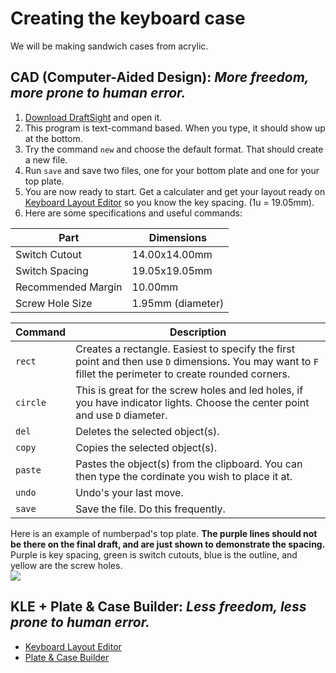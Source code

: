 # Creating the keyboard case
We will be making sandwich cases from acrylic.
## CAD (Computer-Aided Design): _More freedom, more prone to human error._
1. [Download DraftSight](https://www.3ds.com/products-services/draftsight-cad-software/free-download/) and open it.
2. This program is text-command based. When you type, it should show up at the bottom.
3. Try the command `new` and choose the default format. That should create a new file.
4. Run `save` and save two files, one for your bottom plate and one for your top plate.
5. You are now ready to start. Get a calculater and get your layout ready on [Keyboard Layout Editor](http://www.keyboard-layout-editor.com/) so you know the key spacing. (1u = 19.05mm).
6. Here are some specifications and useful commands:

Part | Dimensions
--- | ---
Switch Cutout | 14.00x14.00mm
Switch Spacing | 19.05x19.05mm
Recommended Margin | 10.00mm
Screw Hole Size | 1.95mm (diameter)

Command | Description
--- | ---
`rect` | Creates a rectangle. Easiest to specify the first point and then use `D` dimensions. You may want to `F` fillet the perimeter to create rounded corners. 
`circle` | This is great for the screw holes and led holes, if you have indicator lights. Choose the center point and use `D` diameter.
`del` | Deletes the selected object(s).
`copy` | Copies the selected object(s).
`paste` | Pastes the object(s) from the clipboard. You can then type the cordinate you wish to place it at.
`undo` | Undo's your last move.
`save` | Save the file. Do this frequently.

Here is an example of numberpad's top plate. **The purple lines should not be there on the final draft, and are just shown to demonstrate the spacing.** Purple is key spacing, green is switch cutouts, blue is the outline, and yellow are the screw holes.   
![](https://i.imgur.com/aDVlqlW.png)
## KLE + Plate & Case Builder: _Less freedom, less prone to human error._   
* [Keyboard Layout Editor](http://www.keyboard-layout-editor.com/)   
* [Plate & Case Builder](http://builder.swillkb.com/)